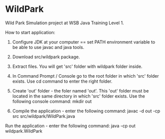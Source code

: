 # WildPark 

Wild Park Simulation project at WSB Java Training Level 1.

How to start application:

1. Configure JDK at your computer == set PATH environment variable to be able to use javac and java tools.
2. Download src/wildpark package.
3. Extract files. You will get 'src' folder with wildpark folder inside.
4. In Command Prompt / Console go to the root folder in which 'src' folder exists. Use cd command to enter the right folder.
5. Create 'out' folder - the foler named 'out'. This 'out' folder must be located in the same directory in which 'src' folder exists. Use the following console command:
mkdir out

6. Compile the application - enter the following command:
javac -d out -cp src src/wildpark/WildPark.java

Run the application - enter the following command:
java -cp out wildpark.WildPark


